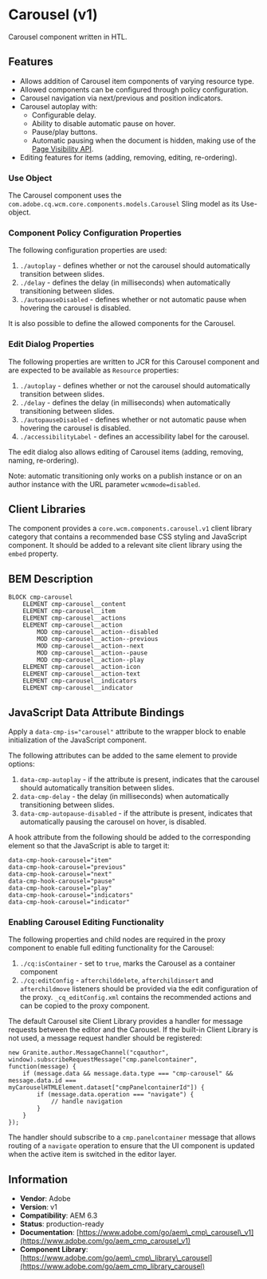 <!--
Copyright 2018 Adobe

Licensed under the Apache License, Version 2.0 (the "License");
you may not use this file except in compliance with the License.
You may obtain a copy of the License at

    http://www.apache.org/licenses/LICENSE-2.0

Unless required by applicable law or agreed to in writing, software
distributed under the License is distributed on an "AS IS" BASIS,
WITHOUT WARRANTIES OR CONDITIONS OF ANY KIND, either express or implied.
See the License for the specific language governing permissions and
limitations under the License.
-->
Carousel (v1)
====
Carousel component written in HTL.

## Features

* Allows addition of Carousel item components of varying resource type.
* Allowed components can be configured through policy configuration.
* Carousel navigation via next/previous and position indicators.
* Carousel autoplay with: 
  * Configurable delay.
  * Ability to disable automatic pause on hover.
  * Pause/play buttons.
  * Automatic pausing when the document is hidden, making use of the [Page Visibility API](https://developer.mozilla.org/en-US/docs/Web/API/Page_Visibility_API).
* Editing features for items (adding, removing, editing, re-ordering).

### Use Object
The Carousel component uses the `com.adobe.cq.wcm.core.components.models.Carousel` Sling model as its Use-object.

### Component Policy Configuration Properties
The following configuration properties are used:

1. `./autoplay` - defines whether or not the carousel should automatically transition between slides.
2. `./delay` - defines the delay (in milliseconds) when automatically transitioning between slides.
3. `./autopauseDisabled` - defines whether or not automatic pause when hovering the carousel is disabled.

It is also possible to define the allowed components for the Carousel.

### Edit Dialog Properties
The following properties are written to JCR for this Carousel component and are expected to be available as `Resource` properties:

1. `./autoplay` - defines whether or not the carousel should automatically transition between slides.
2. `./delay` - defines the delay (in milliseconds) when automatically transitioning between slides.
3. `./autopauseDisabled` - defines whether or not automatic pause when hovering the carousel is disabled.
4. `./accessibilityLabel` - defines an accessibility label for the carousel.

The edit dialog also allows editing of Carousel items (adding, removing, naming, re-ordering).

Note: automatic transitioning only works on a publish instance or on an author instance with the URL parameter `wcmmode=disabled`.

## Client Libraries
The component provides a `core.wcm.components.carousel.v1` client library category that contains a recommended base
CSS styling and JavaScript component. It should be added to a relevant site client library using the `embed` property.

## BEM Description
```
BLOCK cmp-carousel
    ELEMENT cmp-carousel__content
    ELEMENT cmp-carousel__item
    ELEMENT cmp-carousel__actions
    ELEMENT cmp-carousel__action
        MOD cmp-carousel__action--disabled
        MOD cmp-carousel__action--previous
        MOD cmp-carousel__action--next
        MOD cmp-carousel__action--pause
        MOD cmp-carousel__action--play
    ELEMENT cmp-carousel__action-icon
    ELEMENT cmp-carousel__action-text
    ELEMENT cmp-carousel__indicators
    ELEMENT cmp-carousel__indicator
```

## JavaScript Data Attribute Bindings
Apply a `data-cmp-is="carousel"` attribute to the wrapper block to enable initialization of the JavaScript component.

The following attributes can be added to the same element to provide options:

1. `data-cmp-autoplay` - if the attribute is present, indicates that the carousel should automatically transition between slides.
2. `data-cmp-delay` - the delay (in milliseconds) when automatically transitioning between slides.
3. `data-cmp-autopause-disabled` - if the attribute is present, indicates that automatically pausing the carousel on hover, is disabled. 

A hook attribute from the following should be added to the corresponding element so that the JavaScript is able to target it:

```
data-cmp-hook-carousel="item"
data-cmp-hook-carousel="previous"
data-cmp-hook-carousel="next"
data-cmp-hook-carousel="pause"
data-cmp-hook-carousel="play"
data-cmp-hook-carousel="indicators"
data-cmp-hook-carousel="indicator"
```

### Enabling Carousel Editing Functionality
The following properties and child nodes are required in the proxy component to enable full editing functionality for the Carousel:

1. `./cq:isContainer` - set to `true`, marks the Carousel as a container component
2. `./cq:editConfig` - `afterchilddelete`, `afterchildinsert` and `afterchildmove` listeners should be provided via
the edit configuration of the proxy. `_cq_editConfig.xml` contains the recommended actions and can be copied to the proxy component.

The default Carousel site Client Library provides a handler for message requests between the editor and the Carousel.
If the built-in Client Library is not used, a message request handler should be registered:
```
new Granite.author.MessageChannel("cqauthor", window).subscribeRequestMessage("cmp.panelcontainer", function(message) {
    if (message.data && message.data.type === "cmp-carousel" && message.data.id === myCarouselHTMLElement.dataset["cmpPanelcontainerId"]) {
        if (message.data.operation === "navigate") {
            // handle navigation
        }
    }
});
```

The handler should subscribe to a `cmp.panelcontainer` message that allows routing of a `navigate` operation to ensure
that the UI component is updated when the active item is switched in the editor layer.

## Information
* **Vendor**: Adobe
* **Version**: v1
* **Compatibility**: AEM 6.3
* **Status**: production-ready
* **Documentation**: [https://www.adobe.com/go/aem\_cmp\_carousel\_v1](https://www.adobe.com/go/aem_cmp_carousel_v1)
* **Component Library**: [https://www.adobe.com/go/aem\_cmp\_library\_carousel](https://www.adobe.com/go/aem_cmp_library_carousel)
